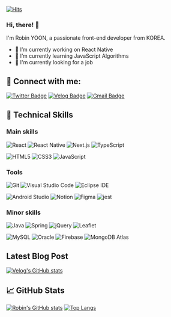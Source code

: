 [![Hits](https://hits.seeyoufarm.com/api/count/incr/badge.svg?url=https%3A%2F%2Fgithub.com%2Frobinyoon-dev&count_bg=%23000000&title_bg=%23000000&icon=github.svg&icon_color=%23FFFFFF&title=hits&edge_flat=false)](https://hits.seeyoufarm.com)
### Hi, there! 👋

I'm Robin YOON, a passionate front-end developer from KOREA.

- 🔭 I’m currently working on React Native
- 🌱 I’m currently learning JavaScript Algorithms
- 👀 I'm currently looking for a job


## 🤝 Connect with me:

[![Twitter Badge](http://img.shields.io/badge/Twitter-1DA1F2?style=flat-square&logo=Twitter&logoColor=white&link=https://twitter.com/robinyoondev)](https://twitter.com/robinyoondev)
[![Velog Badge](http://img.shields.io/badge/-Blog-20C997?style=flat-square&logo=Velog&logoColor=white&link=https://velog.io/@robinyoondev)](https://velog.io/@robinyoondev) 
[![Gmail Badge](https://img.shields.io/badge/Gmail-d14836?style=flat-square&logo=Gmail&logoColor=white&link=mailto:robinyoonofficial@gmail.com)](mailto:robinyoonofficial@gmail.com)
  


## 💼 Technical Skills
### Main skills
![React](https://img.shields.io/badge/React-61DAFB.svg?&style=for-the-badge&logo=React&logoColor=black)
![React Native](https://img.shields.io/badge/React%20Native-61DAFB.svg?&style=for-the-badge&logo=React&logoColor=black)
![Next.js](https://img.shields.io/badge/Next.js-000000.svg?&style=for-the-badge&logo=Next.js&logoColor=white)
![TypeScript](https://img.shields.io/badge/typescript-3178C6.svg?&style=for-the-badge&logo=typescript&logoColor=white)

![HTML5](https://img.shields.io/badge/HTML5-E34F26.svg?&style=for-the-badge&logo=HTML5&logoColor=white)
![CSS3](https://img.shields.io/badge/CSS3-1572B6.svg?&style=for-the-badge&logo=CSS3&logoColor=white)
![JavaScript](https://img.shields.io/badge/JavaScript-F7DF1E.svg?&style=for-the-badge&logo=JavaScript&logoColor=black)


### Tools
![Git](https://img.shields.io/badge/Git-F05032.svg?&style=for-the-badge&logo=Git&logoColor=white)
![Visual Studio Code](https://img.shields.io/badge/Visual%20Studio%20Code-007ACC.svg?&style=for-the-badge&logo=Visual%20Studio%20Code&logoColor=white)
![Eclipse IDE](https://img.shields.io/badge/Eclipse%20IDE-2C2255.svg?&style=for-the-badge&logo=Eclipse%20IDE&logoColor=white)

![Android Studio](https://img.shields.io/badge/Android%20Studio-3DDC84.svg?&style=for-the-badge&logo=Android%20Studio&logoColor=white)
![Notion](https://img.shields.io/badge/Notion-000000.svg?&style=for-the-badge&logo=Notion&logoColor=white)
![Figma](https://img.shields.io/badge/Figma-F24E1E.svg?&style=for-the-badge&logo=Figma&logoColor=white)
![jest](https://img.shields.io/badge/jest-C21325.svg?&style=for-the-badge&logo=jest&logoColor=white)

### Minor skills
![Java](https://img.shields.io/badge/Java-007396.svg?&style=for-the-badge&logo=Java&logoColor=white)
![Spring](https://img.shields.io/badge/Spring-6DB33F.svg?&style=for-the-badge&logo=Spring&logoColor=white)
![jQuery](https://img.shields.io/badge/jQuery-0769AD.svg?&style=for-the-badge&logo=jQuery&logoColor=white)
![Leaflet](https://img.shields.io/badge/Leaflet-199900.svg?&style=for-the-badge&logo=Leaflet&logoColor=white)

![MySQL](https://img.shields.io/badge/MySQL-4479A1.svg?&style=for-the-badge&logo=MySQL&logoColor=white)
![Oracle](https://img.shields.io/badge/Oracle-F80000.svg?&style=for-the-badge&logo=Oracle&logoColor=white)
![Firebase](https://img.shields.io/badge/Firebase-FFCA28.svg?&style=for-the-badge&logo=Firebase&logoColor=black)
![MongoDB Atlas](https://img.shields.io/badge/MongoDB%20Atlas-47A248.svg?&style=for-the-badge&logo=MongoDB&logoColor=white)

## Latest Blog Post
[![Velog's GitHub stats](https://velog-readme-stats.vercel.app/api?name=robinyoondev)](https://velog.io/@robinyoondev)

## 📈 GitHub Stats
[![Robin's GitHub stats](https://github-readme-stats.vercel.app/api?username=robinyoon-dev)](https://github.com/robinyoon-dev/github-readme-stats)
[![Top Langs](https://github-readme-stats.vercel.app/api/top-langs/?username=robinyoon-dev&layout=compact)](https://github.com/robinyoon-dev/github-readme-stats)
